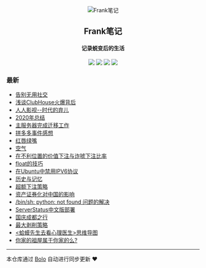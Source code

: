 <p align="center"><img alt="Frank笔记" src="https://img.hacpai.com/avatar/1567567929066_1567591058303.jpeg?ima"></p><h2 align="center">
Frank笔记
</h2>

<h4 align="center">记录蜕变后的生活</h4>
<p align="center"><a title="Frank笔记" target="_blank" href="https://github.com/dqswan18/bolo-blog"><img src="https://img.shields.io/github/last-commit/dqswan18/bolo-blog.svg?style=flat-square&color=FF9900"></a>
<a title="GitHub repo size in bytes" target="_blank" href="https://github.com/dqswan18/bolo-blog"><img src="https://img.shields.io/github/repo-size/dqswan18/bolo-blog.svg?style=flat-square"></a>
<a title="Bolo Version" target="_blank" href="https://github.com/adlered/bolo-solo"><img src="https://img.shields.io/badge/bolo-v2.3 稳定版-f1e05a.svg?style=flat-square&color=blueviolet"></a>
<a title="Hits" target="_blank" href="https://github.com/88250/hits"><img src="https://hits.b3log.org/dqswan18/bolo-blog.svg"></a></p>

### 最新

* [告别无用社交](https://104.160.18.227/solo/articles/2021/02/17/1613563897805.html)
* [浅谈ClubHouse火爆背后](https://104.160.18.227/solo/articles/2021/02/14/1613283367967.html)
* [人人影视--时代的弃儿](https://104.160.18.227/solo/articles/2021/02/05/1612508322257.html)
* [2020年总结](https://104.160.18.227/solo/articles/2021/02/01/1612164509925.html)
* [主服务器完成迁移工作](https://104.160.18.227/solo/articles/2021/01/23/1611375316638.html)
* [拼多多事件感想](https://104.160.18.227/solo/articles/2021/01/14/1610613237089.html)
* [红唇绿嘴](https://104.160.18.227/solo/articles/2021/01/03/1609664307374.html)
* [空气](https://104.160.18.227/solo/articles/2020/12/29/1609212050696.html)
* [在不利位置的价值下注与诈唬下注比率](https://104.160.18.227/solo/articles/2020/12/24/1608776292603.html)
* [float的技巧](https://104.160.18.227/solo/articles/2020/12/11/1607652036254.html)
* [在Ubuntu中禁用IPV6协议](https://104.160.18.227/solo/articles/2020/11/30/1606707346964.html)
* [历史与记忆](https://104.160.18.227/solo/articles/2020/11/29/1606640181508.html)
* [超额下注策略](https://104.160.18.227/solo/articles/2020/11/13/1605249109544.html)
* [资产证券化对中国的影响](https://104.160.18.227/solo/articles/2020/11/12/1605164985437.html)
* [/bin/sh: python: not found 问题的解决](https://104.160.18.227/solo/articles/2020/10/30/1604026173105.html)
* [ServerStatus中文版部署](https://104.160.18.227/solo/articles/2020/10/28/1603856210593.html)
* [国庆成都之行](https://104.160.18.227/solo/articles/2020/10/14/1602662318272.html)
* [最大剥削策略](https://104.160.18.227/solo/articles/2020/09/27/1601195250306.html)
* [<蛤蟆先生去看心理医生>思维导图](https://104.160.18.227/solo/articles/2020/09/22/1600787080690.html)
* [你家的祖屋属于你家的么?](https://104.160.18.227/solo/articles/2020/09/17/1600321716966.html)



---

本仓库通过 [Bolo](https://github.com/adlered/bolo-solo) 自动进行同步更新 ❤️ 